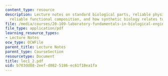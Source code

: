 ```yaml
---
content_type: resource
description: Lecture notes on standard biological parts, reliable physical composition,
  reliable functional composition, and how synthetic biology relates to genetic engineering.
file: /media/courses/20-109-laboratory-fundamentals-in-biological-engineering-fall-2007/b703dd882eefd8825186ec61f18ea1fa_lec1_2.pdf
file_type: application/pdf
learning_resource_types:
- Lecture Notes
ocw_type: OCWFile
parent_title: Lecture Notes
parent_type: CourseSection
resourcetype: Document
title: lec1_2.pdf
uid: b703dd88-2eef-d882-5186-ec61f18ea1fa
---
```

